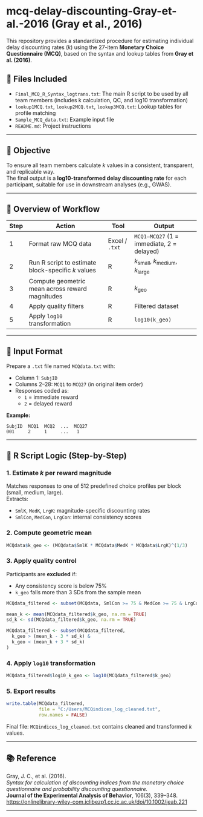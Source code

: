 # mcq-delay-discounting-Gray-et-al.-2016 (Gray et al., 2016)

This repository provides a standardized procedure for estimating individual delay discounting rates (*k*) using the 27-item **Monetary Choice Questionnaire (MCQ)**, based on the syntax and lookup tables from **Gray et al. (2016)**.

## 🧩 Files Included

- `Final_MCQ_R_Syntax_logtrans.txt`: The main R script to be used by all team members (includes k calculation, QC, and log10 transformation)
- `lookup1MCQ.txt`, `lookup2MCQ.txt`, `lookup3MCQ.txt`: Lookup tables for profile matching
- `Sample_MCQ_data.txt`: Example input file
- `README.md`: Project instructions
---

## 📌 Objective

To ensure all team members calculate *k* values in a consistent, transparent, and replicable way.  
The final output is a **log10-transformed delay discounting rate** for each participant, suitable for use in downstream analyses (e.g., GWAS).

---

## 🧭 Overview of Workflow

| Step | Action                                                 | Tool         | Output                                           |
|------|--------------------------------------------------------|--------------|--------------------------------------------------|
| 1    | Format raw MCQ data                                    | Excel / `.txt` | `MCQ1–MCQ27` (1 = immediate, 2 = delayed)       |
| 2    | Run R script to estimate block-specific *k* values     | R            | *k*<sub>small</sub>, *k*<sub>medium</sub>, *k*<sub>large</sub> |
| 3    | Compute geometric mean across reward magnitudes        | R            | *k*<sub>geo</sub>                               |
| 4    | Apply quality filters                                  | R            | Filtered dataset                                |
| 5    | Apply `log10` transformation                           | R            | `log10(k_geo)`                                  |

---

## 📁 Input Format

Prepare a `.txt` file named `MCQdata.txt` with:

- Column 1: `SubjID`
- Columns 2–28: `MCQ1` to `MCQ27` (in original item order)
- Responses coded as:
  - `1` = immediate reward  
  - `2` = delayed reward

**Example:**
```
SubjID  MCQ1  MCQ2  ...  MCQ27  
001     2     1     ...   1
```

---

## 🧠 R Script Logic (Step-by-Step)

### 1. Estimate *k* per reward magnitude

Matches responses to one of 512 predefined choice profiles per block (small, medium, large).  
Extracts:
- `SmlK`, `MedK`, `LrgK`: magnitude-specific discounting rates
- `SmlCon`, `MedCon`, `LrgCon`: internal consistency scores

### 2. Compute geometric mean
```r
MCQdata$k_geo <- (MCQdata$SmlK * MCQdata$MedK * MCQdata$LrgK)^(1/3)
```

### 3. Apply quality control  
Participants are **excluded** if:
- Any consistency score is below 75%
- `k_geo` falls more than 3 SDs from the sample mean

```r
MCQdata_filtered <- subset(MCQdata, SmlCon >= 75 & MedCon >= 75 & LrgCon >= 75)

mean_k <- mean(MCQdata_filtered$k_geo, na.rm = TRUE)
sd_k <- sd(MCQdata_filtered$k_geo, na.rm = TRUE)

MCQdata_filtered <- subset(MCQdata_filtered,
  k_geo > (mean_k - 3 * sd_k) &
  k_geo < (mean_k + 3 * sd_k)
)
```

### 4. Apply `log10` transformation
```r
MCQdata_filtered$log10_k_geo <- log10(MCQdata_filtered$k_geo)
```

### 5. Export results
```r
write.table(MCQdata_filtered,
            file = "C:/Users/MCQindices_log_cleaned.txt",
            row.names = FALSE)
```

Final file: `MCQindices_log_cleaned.txt` contains cleaned and transformed *k* values.

---

## 📚 Reference

Gray, J. C., et al. (2016).  
*Syntax for calculation of discounting indices from the monetary choice questionnaire and probability discounting questionnaire.*  
**Journal of the Experimental Analysis of Behavior**, 106(3), 339–348.  
https://onlinelibrary-wiley-com.iclibezp1.cc.ic.ac.uk/doi/10.1002/jeab.221


---
